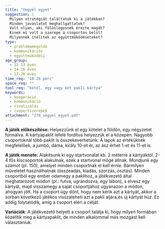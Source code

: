 ```yaml
---
title: "Vegyél egyet"
suggestion: | 
  Milyen stratégiát találtatok ki a játékban?
  Minden javaslatot meghallgattatok?
  Volt olyan, aki fölöslegesnek érezte magát?
  Kinek mi volt a szerepe a csoporton belül?
  Milyennek ítélitek az együttműködéseteket?
type:
  - problémamegoldó
  - kommunikációs
  - együttműködési
age_group:
  - 12-13 éves
  - 14-16 éves
  - 17-20 éves
time_req: "10-20 perc"
space_req: ""
tool_req: "kötél, egy vagy két pakli kártya"
keywords: 
  - kooperáció
  - kommunikáció
  - rivalizálás
  - csoportszerepek
attachment: "270_vegyel_egyet.pdf"
---
```


**A játék előkészítése:** Helyezzünk el egy kötelet a földön, egy négyzetet formálva. A kártyapaklit lefelé fordítva helyezzük el a közepén. Nagyobb csoportoknál több paklit is összekeverhetünk. A lapok az értéküknek megfelelőek, a jumbó, dáma, király 10-et ér, az ász érhet 1-et és 11-et is.

 **A játék menete:** Alakítsunk ki egy startvonalat kb. 2 méterre a kártyáktól. 2-4 fős kiscsoportok alakulnak, ezek a startvonal mögé állnak. Mondjunk egy számot (pl. 150), amelyet minden csoportnak el kell érnie. Bármilyen műveletet használhatnak (összeadás, kiadás, szorzás, osztás). Minden csoportból egy ember odamegy a paklihoz, a játékvezető által meghatározott módon (pl.: futva, ugrándozva, egy lábon), s elvesz egy kártyát, majd visszamegy a saját csoportjához ugyanazon a módon, ahogyan jött. Ha a csoport úgy dönt, hogy nem kérik azt a kártyát, akkor a sorban következő játékos visszateheti azt a pakli aljára,és új kártyát húz. Ez addig folytatódik, amíg a csoport eléri a célját.

 **Variációk**: A játékvezető helyett a csoport találja ki, hogy milyen formában közelítik meg a kártyapaklit, de minden alkalommal más mozgást kell választaniuk.
  
  
